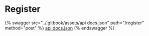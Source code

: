 # Register

{% swagger src="../.gitbook/assets/api docs.json" path="/register" method="post" %}
[api docs.json](<../.gitbook/assets/api docs.json>)
{% endswagger %}
